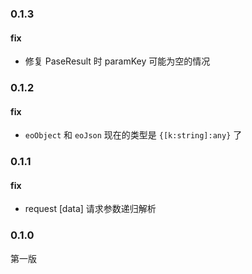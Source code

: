 ### 0.1.3

#### fix

- 修复 PaseResult 时 paramKey 可能为空的情况

### 0.1.2

#### fix

- `eoObject` 和 `eoJson` 现在的类型是 `{[k:string]:any}` 了

### 0.1.1

#### fix

- request [data] 请求参数递归解析

### 0.1.0

第一版
